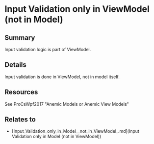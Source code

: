 # Input Validation only in ViewModel (not in Model)

## Summary
Input validation logic is part of ViewModel.

## Details
Input validation is done in ViewModel, not in model itself.

## Resources
See ProCsWpf2017 "Anemic Models or Anemic View Models"


## Relates to

* [Input_Validation_only_in_Model__not_in_ViewModel_.md](Input Validation only in Model (not in ViewModel))
